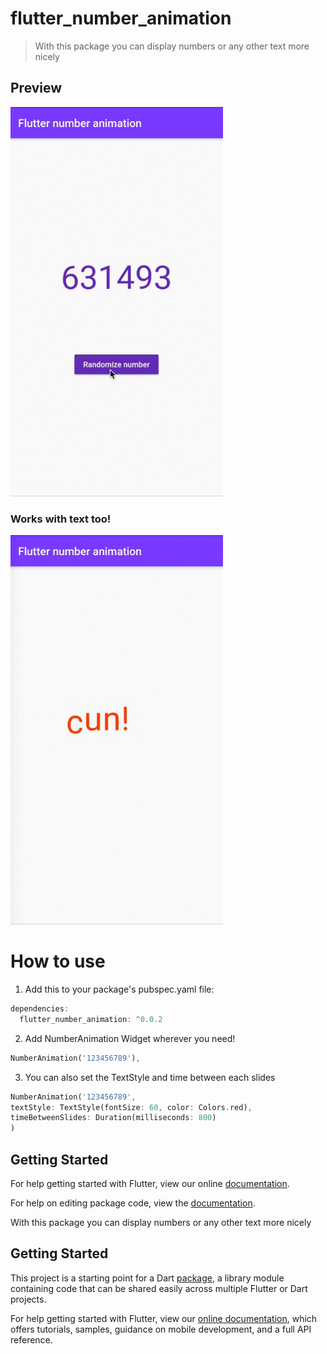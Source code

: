 # flutter_number_animation

>With this package you can display numbers or any other text more nicely


## Preview

<img src="https://github.com/studioidan/flutter_number_animation/blob/master/art/video1.gif" width="340px" />

### Works with text too!

<img src="https://github.com/studioidan/flutter_number_animation/blob/master/art/video2.gif" width="340px" />

# How to use
 1. Add this to your package's pubspec.yaml file:

````dart
dependencies:
  flutter_number_animation: ^0.0.2
  ````
 
 2. Add NumberAnimation Widget wherever you need!
 
 ````dart
 NumberAnimation('123456789'),
  ````

3. You can also set the TextStyle and time between each slides

 ````dart
 NumberAnimation('123456789',
 textStyle: TextStyle(fontSize: 60, color: Colors.red),
 timeBetweenSlides: Duration(milliseconds: 800)
)
  ````


## Getting Started

For help getting started with Flutter, view our online [documentation](https://flutter.io/).

For help on editing package code, view the [documentation](https://flutter.io/developing-packages/).

With this package you can display numbers or any other text more nicely  

## Getting Started

This project is a starting point for a Dart
[package](https://flutter.dev/developing-packages/),
a library module containing code that can be shared easily across
multiple Flutter or Dart projects.

For help getting started with Flutter, view our 
[online documentation](https://flutter.dev/docs), which offers tutorials, 
samples, guidance on mobile development, and a full API reference.
